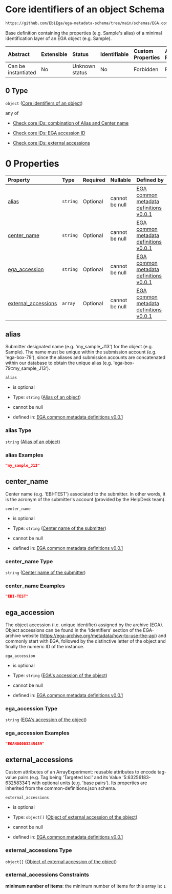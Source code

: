 # Core identifiers of an object Schema

```txt
https://github.com/EbiEga/ega-metadata-schema/tree/main/schemas/EGA.common-definitions.json#/definitions/one-relationship-end/properties/object_id/allOf/0
```

Base definition containing the properties (e.g. Sample's alias) of a minimal identification layer of an EGA object (e.g. Sample).

| Abstract            | Extensible | Status         | Identifiable | Custom Properties | Additional Properties | Access Restrictions | Defined In                                                                                |
| :------------------ | :--------- | :------------- | :----------- | :---------------- | :-------------------- | :------------------ | :---------------------------------------------------------------------------------------- |
| Can be instantiated | No         | Unknown status | No           | Forbidden         | Forbidden             | none                | [EGA.common-definitions.json*](../out/EGA.common-definitions.json "open original schema") |

## 0 Type

`object` ([Core identifiers of an object](ega-2-definitions-core-identifiers-of-an-object.md))

any of

*   [Check core IDs: combination of Alias and Center name](ega-2-definitions-core-identifiers-of-an-object-anyof-check-core-ids-combination-of-alias-and-center-name.md "check type definition")

*   [Check core IDs: EGA accession ID](ega-2-definitions-core-identifiers-of-an-object-anyof-check-core-ids-ega-accession-id.md "check type definition")

*   [Check core IDs: external accessions](ega-2-definitions-core-identifiers-of-an-object-anyof-check-core-ids-external-accessions.md "check type definition")

# 0 Properties

| Property                                    | Type     | Required | Nullable       | Defined by                                                                                                                                                                                                                                                                                 |
| :------------------------------------------ | :------- | :------- | :------------- | :----------------------------------------------------------------------------------------------------------------------------------------------------------------------------------------------------------------------------------------------------------------------------------------- |
| [alias](#alias)                             | `string` | Optional | cannot be null | [EGA common metadata definitions v0.0.1](ega-2-definitions-core-identifiers-of-an-object-properties-alias-of-an-object.md "https://github.com/EbiEga/ega-metadata-schema/tree/main/schemas/EGA.common-definitions.json#/definitions/object_core_id/properties/alias")                      |
| [center_name](#center_name)                 | `string` | Optional | cannot be null | [EGA common metadata definitions v0.0.1](ega-2-definitions-core-identifiers-of-an-object-properties-center-name-of-the-submitter.md "https://github.com/EbiEga/ega-metadata-schema/tree/main/schemas/EGA.common-definitions.json#/definitions/object_core_id/properties/center_name")      |
| [ega_accession](#ega_accession)             | `string` | Optional | cannot be null | [EGA common metadata definitions v0.0.1](ega-2-definitions-core-identifiers-of-an-object-properties-egas-accession-of-the-object.md "https://github.com/EbiEga/ega-metadata-schema/tree/main/schemas/EGA.common-definitions.json#/definitions/object_core_id/properties/ega_accession")    |
| [external_accessions](#external_accessions) | `array`  | Optional | cannot be null | [EGA common metadata definitions v0.0.1](ega-2-definitions-core-identifiers-of-an-object-properties-external-accessions-array.md "https://github.com/EbiEga/ega-metadata-schema/tree/main/schemas/EGA.common-definitions.json#/definitions/object_core_id/properties/external_accessions") |

## alias

Submitter designated name (e.g. 'my_sample_J13') for the object (e.g. Sample). The name must be unique within the submission account (e.g. 'ega-box-79'), since the aliases and submission accounts are concatenated within our database to obtain the unique alias (e.g. 'ega-box-79::my_sample_J13').

`alias`

*   is optional

*   Type: `string` ([Alias of an object](ega-2-definitions-core-identifiers-of-an-object-properties-alias-of-an-object.md))

*   cannot be null

*   defined in: [EGA common metadata definitions v0.0.1](ega-2-definitions-core-identifiers-of-an-object-properties-alias-of-an-object.md "https://github.com/EbiEga/ega-metadata-schema/tree/main/schemas/EGA.common-definitions.json#/definitions/object_core_id/properties/alias")

### alias Type

`string` ([Alias of an object](ega-2-definitions-core-identifiers-of-an-object-properties-alias-of-an-object.md))

### alias Examples

```json
"my_sample_J13"
```

## center_name

Center name (e.g. 'EBI-TEST') associated to the submitter. In other words, it is the acronym of the submitter's account (provided by the HelpDesk team).

`center_name`

*   is optional

*   Type: `string` ([Center name of the submitter](ega-2-definitions-core-identifiers-of-an-object-properties-center-name-of-the-submitter.md))

*   cannot be null

*   defined in: [EGA common metadata definitions v0.0.1](ega-2-definitions-core-identifiers-of-an-object-properties-center-name-of-the-submitter.md "https://github.com/EbiEga/ega-metadata-schema/tree/main/schemas/EGA.common-definitions.json#/definitions/object_core_id/properties/center_name")

### center_name Type

`string` ([Center name of the submitter](ega-2-definitions-core-identifiers-of-an-object-properties-center-name-of-the-submitter.md))

### center_name Examples

```json
"EBI-TEST"
```

## ega_accession

The object accession (i.e. unique identifier) assigned by the archive (EGA). Object accessions can be found in the 'Identifiers' section of the EGA-archive website (<https://ega-archive.org/metadata/how-to-use-the-api>) and commonly start with EGA, followed by the distinctive letter of the object and finally the numeric ID of the instance.

`ega_accession`

*   is optional

*   Type: `string` ([EGA's accession of the object](ega-2-definitions-core-identifiers-of-an-object-properties-egas-accession-of-the-object.md))

*   cannot be null

*   defined in: [EGA common metadata definitions v0.0.1](ega-2-definitions-core-identifiers-of-an-object-properties-egas-accession-of-the-object.md "https://github.com/EbiEga/ega-metadata-schema/tree/main/schemas/EGA.common-definitions.json#/definitions/object_core_id/properties/ega_accession")

### ega_accession Type

`string` ([EGA's accession of the object](ega-2-definitions-core-identifiers-of-an-object-properties-egas-accession-of-the-object.md))

### ega_accession Examples

```json
"EGAN00003245489"
```

## external_accessions

Custom attributes of an ArrayExperiment: reusable attributes to encode tag-value pairs (e.g. Tag being 'Targeted loci' and its Value '5:63256183-63258334') with optional units (e.g. 'base pairs'). Its properties are inherited from the common-definitions.json schema.

`external_accessions`

*   is optional

*   Type: `object[]` ([Object of external accession of the object](ega-2-definitions-object-of-external-accession-of-the-object.md))

*   cannot be null

*   defined in: [EGA common metadata definitions v0.0.1](ega-2-definitions-core-identifiers-of-an-object-properties-external-accessions-array.md "https://github.com/EbiEga/ega-metadata-schema/tree/main/schemas/EGA.common-definitions.json#/definitions/object_core_id/properties/external_accessions")

### external_accessions Type

`object[]` ([Object of external accession of the object](ega-2-definitions-object-of-external-accession-of-the-object.md))

### external_accessions Constraints

**minimum number of items**: the minimum number of items for this array is: `1`
